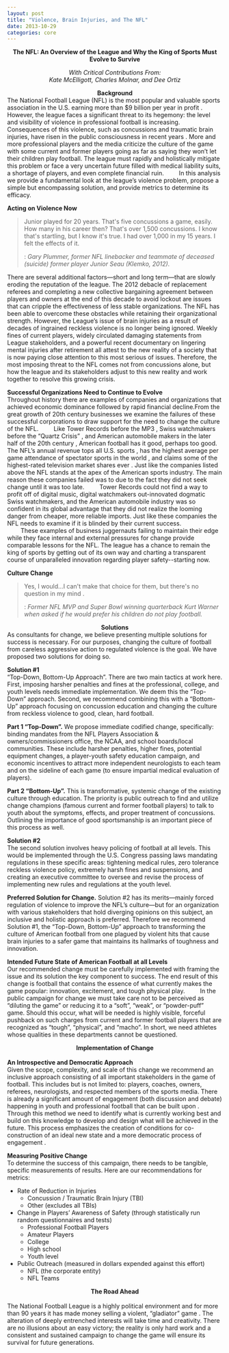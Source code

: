 ```yaml
---
layout: post
title: "Violence, Brain Injuries, and The NFL" 
date: 2013-10-29 
categories: core 
---
```


**<center>The NFL: An Overview of the League and
Why the King of Sports Must Evolve to Survive</center>**

*<center>With Critical Contributions From:  
Kate McElligott, Charles Molnar, and Dee Ortiz</center>*

**<center>Background</center>**
The National Football League (NFL) is the most popular  and valuable sports association in the U.S. earning more than $9 billion per year in profit . However, the league faces a significant threat to its hegemony: the level and visibility of violence in professional football is increasing. Consequences of this violence, such as concussions and traumatic brain injuries, have risen in the public consciousness in recent years . More and more professional players and the media criticize the culture of the game with some current and former players going as far as saying they won’t let their children play football. The league must rapidly and holistically mitigate this problem or face a very uncertain future filled with medical liability suits, a shortage of players, and even complete financial ruin.
&nbsp;&nbsp;&nbsp;&nbsp;&nbsp;&nbsp;&nbsp;&nbsp;In this analysis we provide a fundamental look at the league’s violence problem, propose a simple but encompassing solution, and provide metrics to determine its efficacy.

**Acting on Violence Now**
>Junior played for 20 years. That's five concussions a game, easily. How many in his career then? That's over 1,500 concussions. I know that's startling, but I know it's true. I had over 1,000 in my 15 years. I felt the effects of it.  
>
>:  _Gary Plummer, former NFL linebacker and teammate of deceased (suicide) former  player Junior Seau (Klemko, 2012)._  

There are several additional factors—short and long term—that are slowly eroding the reputation of the league. The 2012 debacle of replacement referees  and completing a new collective bargaining agreement between players and owners at the end of this decade to avoid lockout  are issues that can cripple the effectiveness of less stable organizations. The NFL has been able to overcome these obstacles while retaining their organizational strength. However, the League’s issue of brain injuries as a result of decades of ingrained reckless violence is no longer being ignored.  Weekly fines of current players, widely circulated damaging statements from League stakeholders, and a powerful recent documentary on lingering mental injuries after retirement all attest to the new reality of a society that is now paying close attention to this most serious of issues. Therefore, the most imposing threat to the NFL comes not from concussions alone, but how the league and its stakeholders adjust to this new reality and work together to resolve this growing crisis.

**Successful Organizations Need to Continue to Evolve**  
Throughout history there are examples of companies and organizations that achieved economic dominance followed by rapid financial decline.From the great growth of 20th century businesses we examine the failures of these successful corporations to draw support for the need to change the culture of the NFL.
&nbsp;&nbsp;&nbsp;&nbsp;&nbsp;&nbsp;&nbsp;&nbsp;Like Tower Records before the MP3 , Swiss watchmakers before the “Quartz Crisis” , and American automobile makers in the later half of the 20th century , American football has it good, perhaps too good. The NFL’s annual revenue tops all U.S. sports , has the highest average per game attendance of spectator sports in the world , and claims some of the highest-rated television market shares ever . Just like the companies listed above the NFL stands at the apex of the American sports industry. The main reason these companies failed was to due to the fact they did not seek change until it was too late. 
&nbsp;&nbsp;&nbsp;&nbsp;&nbsp;&nbsp;&nbsp;&nbsp;Tower Records could not find a way to profit off of digital music, digital watchmakers out-innovated dogmatic Swiss watchmakers, and the American automobile industry was so confident in its global advantage that they did not realize the looming danger from cheaper, more reliable imports. Just like these companies the NFL needs to examine if it is blinded by their current success.  
&nbsp;&nbsp;&nbsp;&nbsp;&nbsp;&nbsp;&nbsp;&nbsp;These examples of business juggernauts failing to maintain their edge while they face internal and external pressures for change provide comparable lessons for the NFL. The league has a chance to remain the king of sports by getting out of its own way and charting a transparent course of unparalleled innovation regarding player safety--starting now.

**Culture Change**
>Yes, I would…I can't make that choice for them, but there's no question in my mind .
>
>:  _Former NFL MVP and Super Bowl winning quarterback Kurt Warner when asked if he would prefer his children do not play football._

**<center>Solutions</center>**
As consultants for change, we believe presenting multiple solutions for success is necessary. For our purposes, changing the culture of football from careless aggressive action to regulated violence is the goal. We have proposed two solutions for doing so.

**Solution #1**  
“Top-Down, Bottom-Up Approach”. There are two main tactics at work here. First, imposing harsher penalties and fines at the professional, college, and youth levels needs immediate implementation. We deem this the “Top-Down” approach. Second, we recommend combining this with a “Bottom-Up” approach focusing on concussion education and changing the culture from reckless violence to good, clean, hard football. 

**Part 1 “Top-Down”.**  We propose immediate codified change, specifically: binding mandates from the NFL Players Association & owners/commissioners office, the NCAA, and school boards/local communities. These include harsher penalties, higher fines, potential equipment changes, a player-youth safety education campaign, and economic incentives to attract more independent neurologists to each team and on the sideline of each game (to ensure impartial medical evaluation of players). 

**Part 2 “Bottom-Up”.** This is transformative, systemic change of the existing culture through education. The priority is public outreach to find and utilize change champions (famous current and former football players) to talk to youth about the symptoms, effects, and proper treatment of concussions. Outlining the importance of good sportsmanship is an important piece of this process as well.

**Solution #2**  
The second solution involves heavy policing of football at all levels. This would be implemented through the U.S. Congress passing laws mandating regulations in these specific areas: tightening medical rules, zero tolerance reckless violence policy, extremely harsh fines and suspensions, and creating an executive committee to oversee and revise the process of implementing new rules and regulations at the youth level.

**Preferred Solution for Change.** Solution #2 has its merits—mainly forced regulation of violence to improve the NFL’s culture—but for an organization with various stakeholders that hold diverging opinions on this subject, an inclusive and holistic approach is preferred. Therefore we recommend Solution #1, the “Top-Down, Bottom-Up” approach to transforming the culture of American football from one plagued by violent hits that cause brain injuries to a safer game that maintains its hallmarks of toughness and innovation.

**Intended Future State of American Football at all Levels**  
Our recommended change must be carefully implemented with framing the issue and its solution the key component to success. The end result of this change is football that contains the essence of what currently makes the game popular: innovation, excitement, and tough physical play. 
&nbsp;&nbsp;&nbsp;&nbsp;&nbsp;&nbsp;&nbsp;&nbsp;In the public campaign for change we must take care not to be perceived as “diluting the game” or reducing it to a “soft”, “weak”, or “powder-puff” game. Should this occur, what will be needed is highly visible, forceful pushback on such charges from current and former football players that are recognized as “tough”, “physical”, and “macho”. In short, we need athletes whose qualities in these departments cannot be questioned.

**<center>Implementation of Change</center>**     
**An Introspective and Democratic Approach**   
Given the scope, complexity, and scale of this change we recommend an inclusive approach consisting of all important stakeholders in the game of football. This includes but is not limited to: players, coaches, owners, referees, neurologists, and respected members of the sports media. There is already a significant amount of engagement (both discussion and debate) happening in youth and professional football that can be built upon . Through this method we need to identify what is currently working best and build on this knowledge to develop and design what will be achieved in the future. This process emphasizes the creation of conditions for co-construction of an ideal new state and a more democratic process of engagement .
 
**Measuring Positive Change**    
To determine the success of this campaign, there needs to be tangible, specific measurements of results. Here are our recommendations for metrics:

* Rate of Reduction in Injuries
  * Concussion / Traumatic Brain Injury (TBI)
  * Other (excludes all TBIs)
* Change in Players’ Awareness of Safety (through statistically run random questionnaires and tests)
  * Professional Football Players
  * Amateur Players
  * College
  * High school
  * Youth level
* Public Outreach (measured in dollars expended against this effort)
  * NFL (the corporate entity)
  * NFL Teams

**<center>The Road Ahead</center>**  
The National Football League is a highly political environment and for more than 90 years it has made money selling a violent, “gladiator” game . The alteration of deeply entrenched interests will take time and creativity. There are no illusions about an easy victory; the reality is only hard work and a consistent and sustained campaign to change the game will ensure its survival for future generations.
